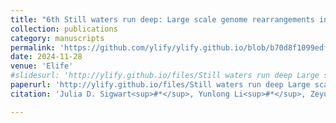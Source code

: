 ```yaml
---
title: "6th Still waters run deep: Large scale genome rearrangements in the evolution of morphologically conservative Polyplacophora"
collection: publications
category: manuscripts
permalink: 'https://github.com/ylify/ylify.github.io/blob/b70d8f1099edf3da1ff2941f9ca6f88d31eff8d7/files/Still%20waters%20run%20deep%20Large%20scale%20genome%20rearrangements%20in%20the%20evolution%20of%20morphologically%20conservative%20Polyplacophora.pdf'
date: 2024-11-28
venue: 'Elife'
#slidesurl: 'http://ylify.github.io/files/Still waters run deep Large scale genome rearrangements in the evolution of morphologically conservative Polyplacophora.pdf'
paperurl: 'http://ylify.github.io/files/Still waters run deep Large scale genome rearrangements in the evolution of morphologically conservative Polyplacophora.pdf'
citation: 'Julia D. Sigwart<sup>#*</sup>, Yunlong Li<sup>#*</sup>, Zeyuan Chen, Katarzyna Vončina, Jin Sun<sup>*</sup>. (2024). &quot;Still waters run deep: Large scale genome rearrangements in the evolution of morphologically conservative Polyplacophora&quot; <i>Elife</i>. 13:RP102542. doi: 10.7554/eLife.102542.1'

---
```

